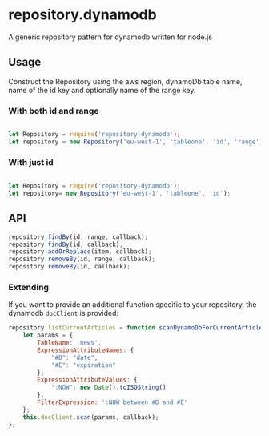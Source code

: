 # repository.dynamodb
A generic repository pattern for dynamodb written for node.js

## Usage

Construct the Repository using the aws region, dynamoDb table name, name of the id key and optionally name of the range key. 

### With both id and range
```javascript

let Repository = require('repository-dynamodb');
let repository = new Repository('eu-west-1', 'tableone', 'id', 'range');
```
### With just id
```javascript

let Repository = require('repository-dynamodb');
let repository= new Repository('eu-west-1', 'tableone', 'id');
```

## API
```javascript
repository.findBy(id, range, callback);
repository.findBy(id, callback);
repository.addOrReplace(item, callback);
repository.removeBy(id, range, callback);
repository.removeBy(id, callback);
```

### Extending
If you want to provide an additional function specific to your repository, the dynamodb `docClient` is provided:

```javascript
repository.listCurrentArticles = function scanDynamoDbForCurrentArticles(callback) {
    let params = {
        TableName: 'news',
        ExpressionAttributeNames: {
            "#D": "date",
            "#E": "expiration"
        },
        ExpressionAttributeValues: {
            ":NOW": new Date().toISOString()
        },
        FilterExpression: ':NOW between #D and #E'
    };
    this.docClient.scan(params, callback);
};
```
